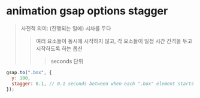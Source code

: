 # animation gsap options stagger

> 사전적 의미: (진행되는 일에) 시차를 두다
>
> > 여러 요소들이 동시에 시작하지 않고, 각 요소들이 일정 시간 간격을 두고 시작하도록 하는 옵션
> >
> > > seconds 단위

```js
gsap.to(".box", {
  y: 100,
  stagger: 0.1, // 0.1 seconds between when each ".box" element starts animating
});
```
